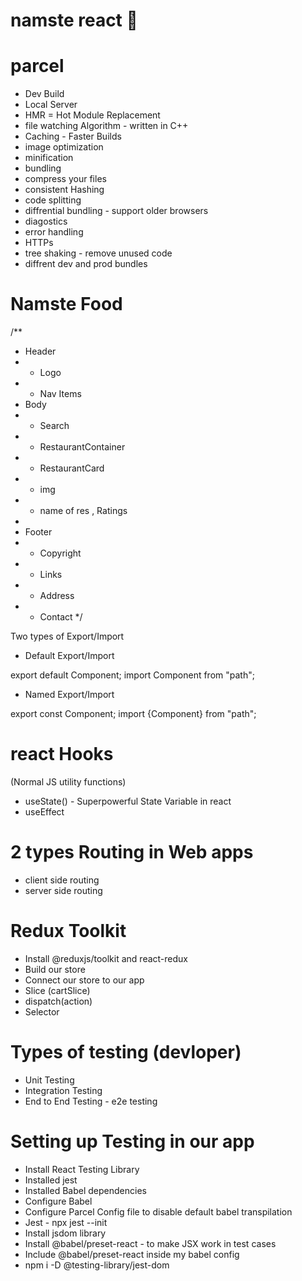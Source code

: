 # namste react 🚀

# parcel
- Dev Build
- Local Server
- HMR = Hot Module Replacement
- file watching Algorithm - written in C++
- Caching - Faster Builds
- image optimization
- minification
- bundling
- compress your files
- consistent Hashing
- code splitting 
- diffrential bundling - support older browsers
- diagostics
- error handling
- HTTPs
- tree shaking - remove unused code
- diffrent dev and prod bundles
 
# Namste Food

/**
 * Header
 *  - Logo
 *  - Nav Items
 * Body
 *  - Search
 *  - RestaurantContainer
 *   - RestaurantCard
 *    - img
 *    - name of res , Ratings
 * 
 * Footer
 *  - Copyright
 *  - Links
 *  - Address
 *  - Contact
 */

 Two types of Export/Import

 - Default Export/Import

 export default Component;
 import Component from "path";

 - Named Export/Import

 export const Component;
 import {Component} from "path";


# react Hooks
(Normal JS utility functions)
- useState() - Superpowerful State Variable in react 
- useEffect 

# 2 types Routing in Web apps 
- client side routing
- server side routing 

 # Redux Toolkit
  - Install @reduxjs/toolkit and react-redux
  - Build our store
  - Connect our store to our app
  - Slice (cartSlice)
  - dispatch(action)
  - Selector

  
# Types of testing (devloper)
 - Unit Testing
 - Integration Testing
 - End to End Testing - e2e testing

# Setting up Testing in our app
 - Install React Testing Library
 - Installed jest
 - Installed Babel dependencies
 - Configure Babel 
 - Configure Parcel Config file to disable default babel transpilation 
 - Jest  - npx jest --init
 - Install jsdom library
 - Install @babel/preset-react - to make JSX work in test cases
 - Include @babel/preset-react inside my babel config
 - npm i -D @testing-library/jest-dom
 

